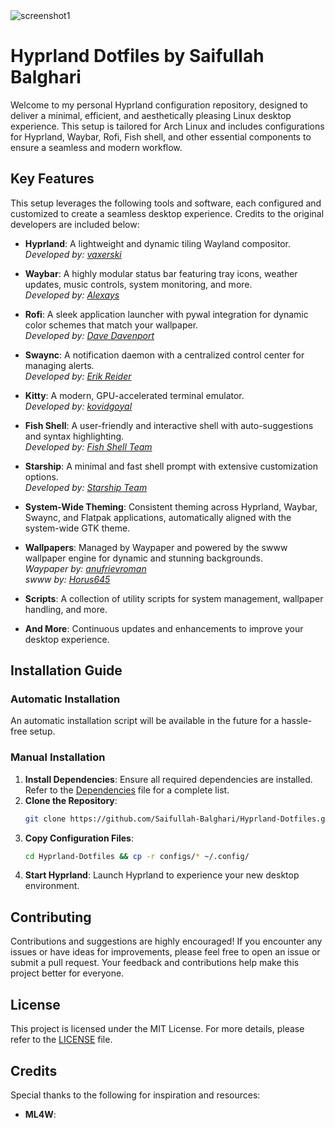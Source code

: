 <img src="https://github.com/Saifullah-Balghari/Hyprland-Dotfiles/blob/main/assets/screenshot1.png" alt="screenshot1">

# Hyprland Dotfiles by Saifullah Balghari

Welcome to my personal Hyprland configuration repository, designed to deliver a minimal, efficient, and aesthetically pleasing Linux desktop experience. This setup is tailored for Arch Linux and includes configurations for Hyprland, Waybar, Rofi, Fish shell, and other essential components to ensure a seamless and modern workflow.

## Key Features

This setup leverages the following tools and software, each configured and customized to create a seamless desktop experience. Credits to the original developers are included below:

- **Hyprland**: A lightweight and dynamic tiling Wayland compositor.  
  *Developed by: [vaxerski](https://github.com/vaxerski/hyprland)*

- **Waybar**: A highly modular status bar featuring tray icons, weather updates, music controls, system monitoring, and more.  
  *Developed by: [Alexays](https://github.com/Alexays/Waybar)*

- **Rofi**: A sleek application launcher with pywal integration for dynamic color schemes that match your wallpaper.  
  *Developed by: [Dave Davenport](https://github.com/davatorium/rofi)*

- **Swaync**: A notification daemon with a centralized control center for managing alerts.  
  *Developed by: [Erik Reider](https://github.com/ErikReider/SwayNotificationCenter)*

- **Kitty**: A modern, GPU-accelerated terminal emulator.  
  *Developed by: [kovidgoyal](https://github.com/kovidgoyal/kitty)*

- **Fish Shell**: A user-friendly and interactive shell with auto-suggestions and syntax highlighting.  
  *Developed by: [Fish Shell Team](https://github.com/fish-shell/fish-shell)*

- **Starship**: A minimal and fast shell prompt with extensive customization options.  
  *Developed by: [Starship Team](https://github.com/starship/starship)*

- **System-Wide Theming**: Consistent theming across Hyprland, Waybar, Swaync, and Flatpak applications, automatically aligned with the system-wide GTK theme.

- **Wallpapers**: Managed by Waypaper and powered by the swww wallpaper engine for dynamic and stunning backgrounds.  
  *Waypaper by: [anufrievroman](https://github.com/anufrievroman/waypaper)*  
  *swww by: [Horus645](https://github.com/Horus645/swww)*

- **Scripts**: A collection of utility scripts for system management, wallpaper handling, and more.

- **And More**: Continuous updates and enhancements to improve your desktop experience.

## Installation Guide

### Automatic Installation
An automatic installation script will be available in the future for a hassle-free setup.

### Manual Installation
1. **Install Dependencies**: Ensure all required dependencies are installed. Refer to the [Dependencies](https://github.com/Saifullah-Balghari/Hyprland-Dotfiles/blob/main/Dependencies) file for a complete list.
2. **Clone the Repository**:  
   ```bash
   git clone https://github.com/Saifullah-Balghari/Hyprland-Dotfiles.git
3. **Copy Configuration Files**:
   ```bash
   cd Hyprland-Dotfiles && cp -r configs/* ~/.config/
4. **Start Hyprland**: Launch Hyprland to experience your new desktop environment.

## Contributing

Contributions and suggestions are highly encouraged! If you encounter any issues or have ideas for improvements, please feel free to open an issue or submit a pull request. Your feedback and contributions help make this project better for everyone.

## License

This project is licensed under the MIT License. For more details, please refer to the [LICENSE](https://github.com/Saifullah-Balghari/Hyprland-Dotfiles/blob/main/LICENSE) file.


## Credits

Special thanks to the following for inspiration and resources:
- **ML4W**:
